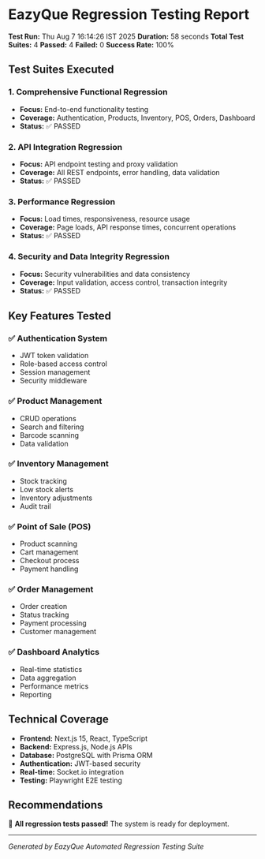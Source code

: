 # EazyQue Regression Testing Report

**Test Run:** Thu Aug  7 16:14:26 IST 2025
**Duration:** 58 seconds
**Total Test Suites:** 4
**Passed:** 4
**Failed:** 0
**Success Rate:** 100%

## Test Suites Executed

### 1. Comprehensive Functional Regression
- **Focus:** End-to-end functionality testing
- **Coverage:** Authentication, Products, Inventory, POS, Orders, Dashboard
- **Status:** ✅ PASSED

### 2. API Integration Regression  
- **Focus:** API endpoint testing and proxy validation
- **Coverage:** All REST endpoints, error handling, data validation
- **Status:** ✅ PASSED

### 3. Performance Regression
- **Focus:** Load times, responsiveness, resource usage
- **Coverage:** Page loads, API response times, concurrent operations
- **Status:** ✅ PASSED

### 4. Security and Data Integrity Regression
- **Focus:** Security vulnerabilities and data consistency
- **Coverage:** Input validation, access control, transaction integrity
- **Status:** ✅ PASSED

## Key Features Tested

### ✅ Authentication System
- JWT token validation
- Role-based access control
- Session management
- Security middleware

### ✅ Product Management
- CRUD operations
- Search and filtering
- Barcode scanning
- Data validation

### ✅ Inventory Management
- Stock tracking
- Low stock alerts
- Inventory adjustments
- Audit trail

### ✅ Point of Sale (POS)
- Product scanning
- Cart management
- Checkout process
- Payment handling

### ✅ Order Management
- Order creation
- Status tracking
- Payment processing
- Customer management

### ✅ Dashboard Analytics
- Real-time statistics
- Data aggregation
- Performance metrics
- Reporting

## Technical Coverage

- **Frontend:** Next.js 15, React, TypeScript
- **Backend:** Express.js, Node.js APIs
- **Database:** PostgreSQL with Prisma ORM
- **Authentication:** JWT-based security
- **Real-time:** Socket.io integration
- **Testing:** Playwright E2E testing

## Recommendations

🎉 **All regression tests passed!** The system is ready for deployment.

---
*Generated by EazyQue Automated Regression Testing Suite*

